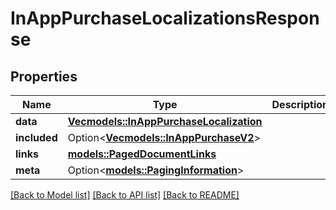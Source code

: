 # InAppPurchaseLocalizationsResponse

## Properties

Name | Type | Description | Notes
------------ | ------------- | ------------- | -------------
**data** | [**Vec<models::InAppPurchaseLocalization>**](InAppPurchaseLocalization.md) |  | 
**included** | Option<[**Vec<models::InAppPurchaseV2>**](InAppPurchaseV2.md)> |  | [optional]
**links** | [**models::PagedDocumentLinks**](PagedDocumentLinks.md) |  | 
**meta** | Option<[**models::PagingInformation**](PagingInformation.md)> |  | [optional]

[[Back to Model list]](../README.md#documentation-for-models) [[Back to API list]](../README.md#documentation-for-api-endpoints) [[Back to README]](../README.md)


